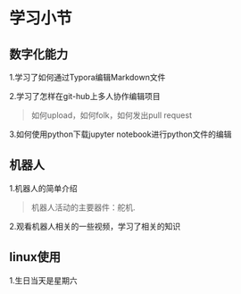 # 学习小节

## 数字化能力
 
 1.学习了如何通过Typora编辑Markdown文件
 
 2.学习了怎样在git-hub上多人协作编辑项目
 
 > 如何upload，如何folk，如何发出pull request
  
 3.如何使用python下载jupyter notebook进行python文件的编辑

## 机器人

1.机器人的简单介绍

>机器人活动的主要器件：舵机.

2.观看机器人相关的一些视频，学习了相关的知识
## linux使用
1.生日当天是星期六
